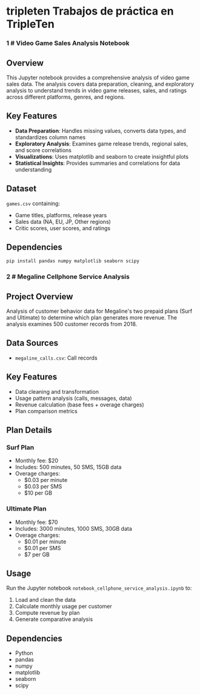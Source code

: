 # tripleten Trabajos de práctica en TripleTen

### 1 # Video Game Sales Analysis Notebook
## Overview  
This Jupyter notebook provides a comprehensive analysis of video game sales data. The analysis covers data preparation, cleaning, and exploratory analysis to understand trends in video game releases, sales, and ratings across different platforms, genres, and regions.

## Key Features  
- **Data Preparation**: Handles missing values, converts data types, and standardizes column names  
- **Exploratory Analysis**: Examines game release trends, regional sales, and score correlations  
- **Visualizations**: Uses matplotlib and seaborn to create insightful plots  
- **Statistical Insights**: Provides summaries and correlations for data understanding  

## Dataset  
`games.csv` containing:  
- Game titles, platforms, release years  
- Sales data (NA, EU, JP, Other regions)  
- Critic scores, user scores, and ratings  

## Dependencies  
```bash
pip install pandas numpy matplotlib seaborn scipy
```

### 2 # Megaline Cellphone Service Analysis

## Project Overview
Analysis of customer behavior data for Megaline's two prepaid plans (Surf and Ultimate) to determine which plan generates more revenue. The analysis examines 500 customer records from 2018.

## Data Sources
- `megaline_calls.csv`: Call records

## Key Features
- Data cleaning and transformation
- Usage pattern analysis (calls, messages, data)
- Revenue calculation (base fees + overage charges)
- Plan comparison metrics

## Plan Details

### Surf Plan
- Monthly fee: $20
- Includes: 500 minutes, 50 SMS, 15GB data
- Overage charges:
  - $0.03 per minute
  - $0.03 per SMS  
  - $10 per GB

### Ultimate Plan
- Monthly fee: $70  
- Includes: 3000 minutes, 1000 SMS, 30GB data
- Overage charges:
  - $0.01 per minute
  - $0.01 per SMS
  - $7 per GB

## Usage
Run the Jupyter notebook `notebook_cellphone_service_analysis.ipynb` to:
1. Load and clean the data
2. Calculate monthly usage per customer
3. Compute revenue by plan
4. Generate comparative analysis

## Dependencies
- Python 
- pandas
- numpy  
- matplotlib
- seaborn
- scipy

